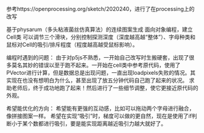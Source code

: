 参考https://openprocessing.org/sketch/2020240，进行了在processing上的改写


基于physarum（多头粘液菌丝仿真算法）的连续图案生成
面向对象编程，建立Cell类
可以调节三个滑块，分别控制探测深度（深度越高越“整体”）、字母种类和鼠标对Cell的吸引/排斥程度（程度越高越受鼠标影响）。

编程时遇到的问题：
由于对p5js不熟悉，一开始自己改写时生搬硬套，出现了很多莫名其妙的错误以至于跑不起来。一开始在cell类中参考原代码，使用了PVector进行计算，但是数据总是出现问题，一直出现loadpixels失败的情况。其实现在也没有想明白为什么，甚至出现了放五分钟代码自己跑了起来的状况。
求助老师后，终于成功地跑了起来！然后进行了一些细节调整，使它更接近原代码的外观。

希望能优化的方向：
希望能有更强的互动感，比如可以拖动两个字母进行融合，像拼接图案一样。
希望在实现“吸引”时，梯度可以做的更自然，现在是使用了if判断小于某个数都进行吸引，要是能实现距离越近吸引力越大就好了。
